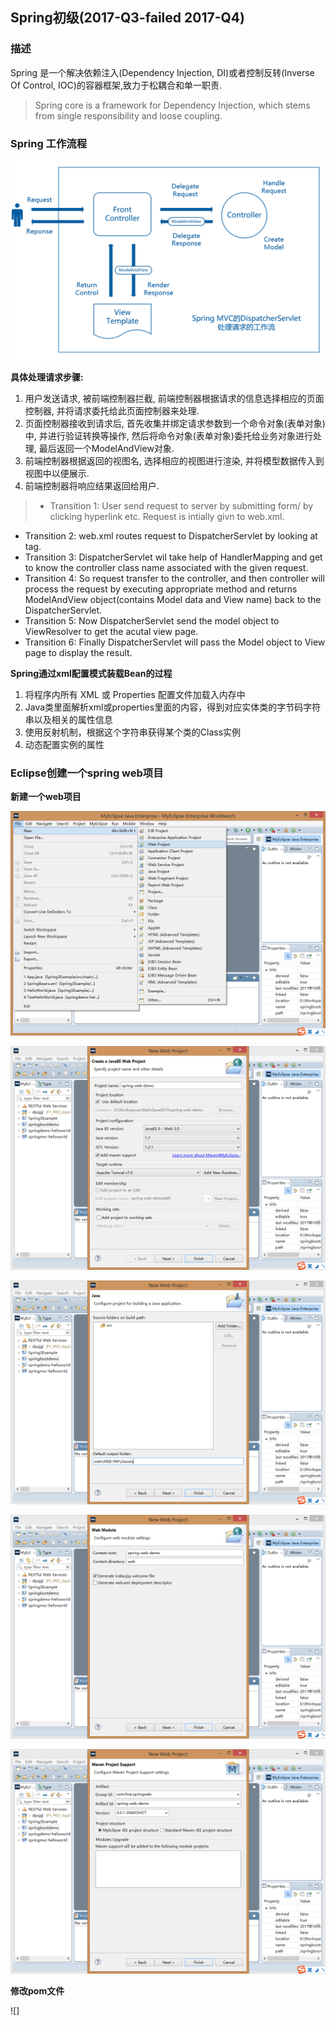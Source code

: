 ## Spring初级(2017-Q3-failed 2017-Q4)

### 描述

Spring 是一个解决依赖注入(Dependency Injection, DI)或者控制反转(Inverse Of Control, IOC)的容器框架,致力于松耦合和单一职责.

> Spring core is a framework for Dependency Injection, which stems from single responsibility and loose coupling.


### Spring 工作流程

![spring mvc 工作流程](../image/springmvc-process.png)

**具体处理请求步骤:**

1. 用户发送请求, 被前端控制器拦截, 前端控制器根据请求的信息选择相应的页面控制器, 并将请求委托给此页面控制器来处理.
2. 页面控制器接收到请求后, 首先收集并绑定请求参数到一个命令对象(表单对象)中, 并进行验证转换等操作, 然后将命令对象(表单对象)委托给业务对象进行处理, 最后返回一个ModelAndView对象.
3. 前端控制器根据返回的视图名, 选择相应的视图进行渲染, 并将模型数据传入到视图中以便展示.
4. 前端控制器将响应结果返回给用户.

> - Transition 1: User send request to server by submitting form/ by clicking hyperlink etc. Request is intially givn to web.xml.
- Transition 2: web.xml routes request to DispatcherServlet by looking at tag.
- Transition 3: DispatcherServlet wil take help of HandlerMapping and get to know the controller class name associated with the given request.
- Transition 4: So request transfer to the controller, and then controller will process the request by executing appropriate method and returns ModelAndView object(contains Model data and View name) back to the DispatcherServlet.
- Transition 5: Now DispatcherServlet send the model object to ViewResolver to get the acutal view page.
- Transition 6: Finally DispatcherServlet will pass the Model object to View page to display the result.

**Spring通过xml配置模式装载Bean的过程**

1. 将程序内所有 XML 或 Properties 配置文件加载入内存中
2. Java类里面解析xml或properties里面的内容，得到对应实体类的字节码字符串以及相关的属性信息
3. 使用反射机制，根据这个字符串获得某个类的Class实例
4. 动态配置实例的属性

### Eclipse创建一个spring web项目

**新建一个web项目**

![spring-new-web-project](../image/spring-new-web-project.png)

![create-a-javaee-web-project](../image/create-a-javaee-web-project.png)

![conf-output-folder](../image/conf-output-folder.png)

![web-module](../image/web-module.png)

![maven-project-support](../image/maven-project-support.png)

**修改pom文件**

![]
